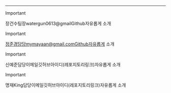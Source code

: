 ---

> [!important]  
> 장건수팀장watergun0613@gmailGithub자유롭게 소개  
  
> [!important]  
> 정준경담당mymayaan@gmail.comGithub자유롭게 소개  
  
> [!important]  
> 신예준담당이메일깃허브아이디(레포지토리링크)자유롭게 소개  
  
> [!important]  
> 명재King담당이메일깃허브아이디(레포지토리링크)자유롭게 소개